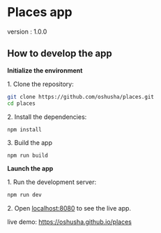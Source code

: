 # Places app
version : 1.0.0
## How to develop the app

**Initialize the environment**

1\. Clone the repository:

```bash
git clone https://github.com/oshusha/places.git
cd places
```


2\. Install the dependencies:

```bash
npm install
```

3\. Build the app

```
npm run build
```


**Launch the app**

1\. Run the development server:

```bash
npm run dev
```

2\. Open [localhost:8080](http://localhost:8080) to see the live app.


live demo:
https://oshusha.github.io/places
